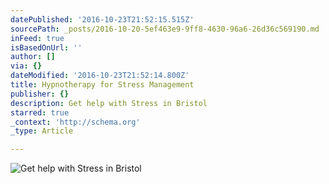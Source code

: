 ```yaml
---
datePublished: '2016-10-23T21:52:15.515Z'
sourcePath: _posts/2016-10-20-5ef463e9-9ff8-4630-96a6-26d36c569190.md
inFeed: true
isBasedOnUrl: ''
author: []
via: {}
dateModified: '2016-10-23T21:52:14.800Z'
title: Hypnotherapy for Stress Management
publisher: {}
description: Get help with Stress in Bristol
starred: true
_context: 'http://schema.org'
_type: Article

---
```

![Get help with Stress in Bristol](https://the-grid-user-content.s3-us-west-2.amazonaws.com/155ec8c7-ca5b-4e63-b540-1269d4a1b468.jpg)